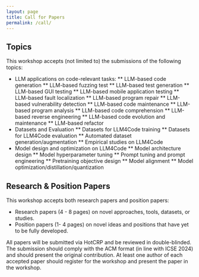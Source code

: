 ```yaml
---
layout: page
title: Call for Papers
permalink: /call/
---
```


## Topics

This workshop accepts (not limited to) the submissions of the following topics:

* LLM applications on code-relevant tasks:
** LLM-based code generation
** LLM-based fuzzing test
** LLM-based test generation
** LLM-based GUI testing
** LLM-based mobile application testing
** LLM-based fault localization
** LLM-based program repair
** LLM-based vulnerability detection
** LLM-based code maintenance
** LLM-based program analysis
** LLM-based code comprehension
** LLM-based reverse engineering
** LLM-based code evolution and maintenance
** LLM-based refactor
* Datasets and Evaluation
** Datasets for LLM4Code training
** Datasets for LLM4Code evaluation
** Automated dataset generation/augmentation
** Empirical studies on LLM4Code
* Model design and optimization on LLM4Code
** Model architecture design
** Model hyperparameter tuning
** Prompt tuning and prompt engineering
** Pretraining objective design
** Model alignment
** Model optimization/distillation/quantization

## Research & Position Papers

This workshop accepts both research papers and position papers:

* Research papers (4 - 8 pages) on novel approaches, tools, datasets, or studies.
* Position papers (1- 4 pages) on novel ideas and positions that have yet to be fully developed.

All papers will be submitted via HotCRP and be reviewed in double-blinded. The submission should comply with the ACM format (in line with ICSE 2024) and should present the original contribution. At least one author of each accepted paper should register for the workshop and present the paper in the workshop.

<!-- This is the base Jekyll theme. You can find out more info about customizing your Jekyll theme, as well as basic Jekyll usage documentation at [jekyllrb.com](https://jekyllrb.com/)

You can find the source code for Minima at GitHub:
[jekyll][jekyll-organization] /
[minima](https://github.com/jekyll/minima)

You can find the source code for Jekyll at GitHub:
[jekyll][jekyll-organization] /
[jekyll](https://github.com/jekyll/jekyll)


[jekyll-organization]: https://github.com/jekyll -->
